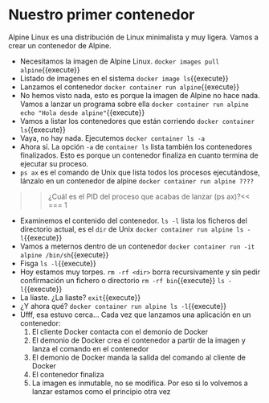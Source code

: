 # Nuestro primer contenedor

Alpine Linux es una distribución de Linux minimalista y muy ligera.
Vamos a crear un contenedor de Alpine.

- Necesitamos la imagen de Alpine Linux.
`docker images pull alpine`{{execute}}
- Listado de imagenes en el sistema
`docker image ls`{{execute}}
- Lanzamos el contenedor
`docker container run alpine`{{execute}}
- No hemos visto nada, esto es porque la imagen de Alpine no hace nada. Vamos a lanzar un programa sobre ella
`docker container run alpine echo "Hola desde alpine"`{{execute}}
- Vamos a listar los contenedores que están corriendo
`docker container ls`{{execute}}
- Vaya, no hay nada. Ejecutemos
`docker container ls -a`
- Ahora sí. La opción `-a` de `container ls` lista también los contenedores finalizados. Esto es porque un contenedor finaliza en cuanto termina de ejecutar su proceso.
- `ps ax` es el comando de Unix que lista todos los procesos ejecutándose, lánzalo en un contenedor de alpine
`docker container run alpine ????`

>>¿Cuál es el PID del proceso que acabas de lanzar (ps ax)?<<
=== 1

- Examinemos el contenido del contenedor. `ls -l` lista los ficheros del directorio actual, es el `dir` de Unix
`docker container run alpine ls -l`{{execute}}
- Vamos a meternos dentro de un contenedor
`docker container run -it alpine /bin/sh`{{execute}}
- Fisga
`ls -l`{{execute}}
- Hoy estamos muy torpes. `rm -rf <dir>` borra recursivamente y sin pedir confirmación un fichero o directorio
`rm -rf bin`{{execute}}
`ls -l`{{execute}}
- La liaste. ¿La liaste?
`exit`{{execute}}
- ¿Y ahora qué?
`docker container run alpine ls -l`{{execute}}
- Ufff, esa estuvo cerca... Cada vez que lanzamos una aplicación en un contenedor:
  1. El cliente Docker contacta con el demonio de Docker
  2. El demonio de Docker crea el contenedor a partir de la imagen y lanza el comando en el contenedor
  3. El demonio de Docker manda la salida del comando al cliente de Docker
  4. El contenedor finaliza
  5. La imagen es inmutable, no se modifica. Por eso si lo volvemos a lanzar estamos como el principio otra vez


